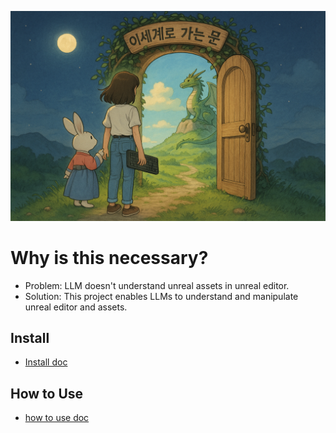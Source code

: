 ![](docs/images/Door_0.png)

# Why is this necessary?

- Problem: LLM doesn't understand unreal assets in unreal editor.
- Solution: This project enables LLMs to understand and manipulate unreal editor and assets.

## Install
- [Install doc](docs/install.md)

## How to Use
- [how to use doc](docs/howtouse/howtouse.md)
